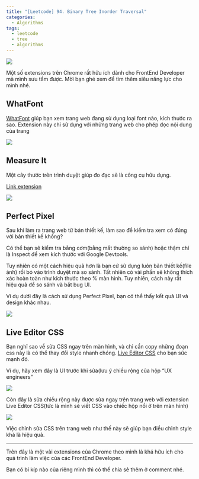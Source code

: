 ```yaml
---
title: "[Leetcode] 94. Binary Tree Inorder Traversal"
categories:
  - Algorithms
tags:
  - leetcode
  - tree
  - algorithms
---
```


![](/assets/images/2022/08/2022-08-chrome-extensions-huu-ich-danh-cho-frontend-developer.webp)


Một số extensions trên Chrome rất hữu ích dành cho FrontEnd Developer mà mình sưu tầm được. Mời bạn ghé xem để tìm thêm siêu năng lực cho mình nhé.

## WhatFont
[WhatFont](https://chrome.google.com/webstore/detail/whatfont/jabopobgcpjmedljpbcaablpmlmfcogm?hl=en) giúp bạn xem trang web đang sử dụng loại font nào, kích thước ra sao. Extension này chỉ sử dụng với những trang web cho phép đọc nội dung của trang

![](https://i0.wp.com/beautyoncode.com/wp-content/uploads/2022/08/whatfont.png)

## Measure It
Một cây thước trên trình duyệt giúp đo đạc sẽ là công cụ hữu dụng.

[Link extension](https://chrome.google.com/webstore/detail/measure-it/jocbgkoackihphodedlefohapackjmna/related?hl=en)

![](assets/images/2022/08/2022-08-07-chrome-extensions-huu-ich-danh-cho-frontend-developer-1.webp)

## Perfect Pixel

Sau khi làm ra trang web từ bản thiết kế, làm sao để kiểm tra xem có đúng với bản thiết kế không? 

Có thể bạn sẽ kiểm tra bằng cơm(bằng mắt thường so sánh) hoặc thậm chí là Inspect để xem kích thước với Google Devtools.

Tuy nhiên có một cách hiệu quả hơn là bạn cứ sử dụng luôn bản thiết kế(file ảnh) rồi bỏ vào trình duyệt mà so sánh.
Tất nhiên có vài phần sẽ không thích xác hoàn toàn như kích thước theo % màn hình. Tuy nhiên, cách này rất hiệu quả để so sánh và bắt bug UI.

Ví dụ dưới đây là cách sử dụng Perfect Pixel, bạn có thể thấy kết quả UI và design khác nhau.

![](assets/images/2022/08/2022-08-07-chrome-extensions-huu-ich-danh-cho-frontend-developer-2.webp)

## Live Editor CSS

Bạn nghĩ sao về sửa CSS ngay trên màn hình, và chỉ cần copy những đoạn css này là có thể thay đổi style nhanh chóng. [Live Editor CSS](https://chrome.google.com/webstore/detail/live-editor-for-css-less/ifhikkcafabcgolfjegfcgloomalapol?hl=en) cho bạn sức mạnh đó. 

Ví dụ, hãy xem đây là UI trước khi sửa(lưu ý chiều rộng của hộp “UX engineers” 

![](assets/images/2022/08/2022-08-07-chrome-extensions-huu-ich-danh-cho-frontend-developer-3.webp)

Còn đây là sửa chiều rộng này được sửa ngay trên trang web với extension Live Editor CSS(tức là mình sẽ viết CSS vào chiếc hộp nổi ở trên màn hình)

![](assets/images/2022/08/2022-08-07-chrome-extensions-huu-ich-danh-cho-frontend-developer-4.webp)

Việc chỉnh sửa CSS trên trang web như thế này sẽ giúp bạn điều chỉnh style khá là hiệu quả.

---
Trên đây là một vài extensions của Chrome theo mình là khá hữu ích cho quá trình làm việc của các FrontEnd Developer. 

Bạn có bí kíp nào của riêng mình thì có thể chia sẻ thêm ở comment nhé.
